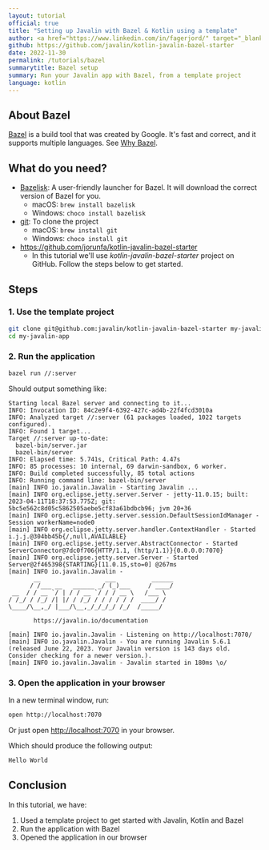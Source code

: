 ```yaml
---
layout: tutorial
official: true
title: "Setting up Javalin with Bazel & Kotlin using a template"
author: <a href="https://www.linkedin.com/in/fagerjord/" target="_blank">Jørund B. Fagerjord</a>
github: https://github.com/javalin/kotlin-javalin-bazel-starter
date: 2022-11-30
permalink: /tutorials/bazel
summarytitle: Bazel setup
summary: Run your Javalin app with Bazel, from a template project
language: kotlin
---
```


## About Bazel

[Bazel](https://bazel.build/) is a build tool that was created by Google. It's fast and correct, and it supports multiple languages. See [Why Bazel](https://bazel.build/about/why).

## What do you need?

- [Bazelisk](https://github.com/bazelbuild/bazelisk): A user-friendly launcher for Bazel. It will download the correct version of Bazel for you.
  - macOS: `brew install bazelisk`
  - Windows: `choco install bazelisk`
- [git](https://git-scm.com/): To clone the project
  - macOS: `brew install git`
  - Windows: `choco install git`
- <https://github.com/jorunfa/kotlin-javalin-bazel-starter>
  - In this tutorial we'll use *kotlin-javalin-bazel-starter* project on GitHub. Follow the steps below to get started.

## Steps

### 1. Use the template project

```bash
git clone git@github.com:javalin/kotlin-javalin-bazel-starter my-javalin-app
cd my-javalin-app
```

### 2. Run the application

```bash
bazel run //:server
```

Should output something like:

```text
Starting local Bazel server and connecting to it...
INFO: Invocation ID: 84c2e9f4-6392-427c-ad4b-22f4fcd3010a
INFO: Analyzed target //:server (61 packages loaded, 1022 targets configured).
INFO: Found 1 target...
Target //:server up-to-date:
  bazel-bin/server.jar
  bazel-bin/server
INFO: Elapsed time: 5.741s, Critical Path: 4.47s
INFO: 85 processes: 10 internal, 69 darwin-sandbox, 6 worker.
INFO: Build completed successfully, 85 total actions
INFO: Running command line: bazel-bin/server
[main] INFO io.javalin.Javalin - Starting Javalin ...
[main] INFO org.eclipse.jetty.server.Server - jetty-11.0.15; built: 2023-04-11T18:37:53.775Z; git: 5bc5e562c8d05c5862505aebe5cf83a61bdbcb96; jvm 20+36
[main] INFO org.eclipse.jetty.server.session.DefaultSessionIdManager - Session workerName=node0
[main] INFO org.eclipse.jetty.server.handler.ContextHandler - Started i.j.j.@304bb45b{/,null,AVAILABLE}
[main] INFO org.eclipse.jetty.server.AbstractConnector - Started ServerConnector@7dc0f706{HTTP/1.1, (http/1.1)}{0.0.0.0:7070}
[main] INFO org.eclipse.jetty.server.Server - Started Server@2f465398{STARTING}[11.0.15,sto=0] @267ms
[main] INFO io.javalin.Javalin -
       __                  ___          ______
      / /___ __   ______ _/ (_)___     / ____/
 __  / / __ `/ | / / __ `/ / / __ \   /___ \
/ /_/ / /_/ /| |/ / /_/ / / / / / /  ____/ /
\____/\__,_/ |___/\__,_/_/_/_/ /_/  /_____/

       https://javalin.io/documentation

[main] INFO io.javalin.Javalin - Listening on http://localhost:7070/
[main] INFO io.javalin.Javalin - You are running Javalin 5.6.1 (released June 22, 2023. Your Javalin version is 143 days old. Consider checking for a newer version.).
[main] INFO io.javalin.Javalin - Javalin started in 180ms \o/
```

### 3. Open the application in your browser

In a new terminal window, run:

```bash
open http://localhost:7070
```

Or just open <http://localhost:7070> in your browser.

Which should produce the following output:

```html
Hello World
```

## Conclusion

In this tutorial, we have:

1. Used a template project to get started with Javalin, Kotlin and Bazel
2. Run the application with Bazel
3. Opened the application in our browser
